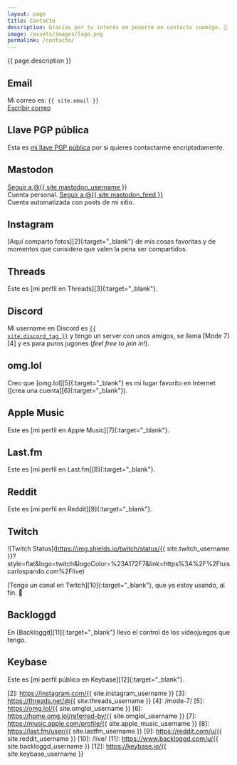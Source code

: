 ```yaml
---
layout: page
title: Contacto
description: Gracias por tu interés en ponerte en contacto conmigo. 🥰
image: /assets/images/logo.png
permalink: /contacto/
---
```


<p class="text-center">{{ page.description }}</p>

## <i class="fa-solid fa-envelope"></i> Email
Mi correo es: <code>{{ site.email }}</code><br>
<a href="mailto:{{ site.email }}" class="btn btn-primary btn-sm" data-toggle="tooltip" data-placement="top" title="Escribir correo">
<i class="fa-solid fa-pen-to-square"></i> Escribir correo
</a>

## <i class="fa-solid fa-key"></i> Llave PGP pública
Esta es [mi llave PGP pública][1] por si quieres contactarme encriptadamente.

## <i class="fa-brands fa-mastodon"></i> Mastodon
<a rel="me" href="{{ site.mastodon_url }}" class="btn btn-primary btn-sm" data-toggle="tooltip" data-placement="top" title="Seguir a @{{ site.mastodon_username }} en Mastodon" target="_blank">
<i class="fa-brands fa-mastodon"></i> Seguir a @{{ site.mastodon_username }}
</a>
<br>
Cuenta personal.

<a rel="me" href="https://hachyderm.io/@{{ site.mastodon_feed }}" class="btn btn-primary btn-sm" data-toggle="tooltip" data-placement="top" title="Seguir a @{{ site.mastodon_feed }} en Mastodon" target="_blank">
<i class="fa-brands fa-mastodon"></i> Seguir a @{{ site.mastodon_feed }}
</a>
<br>
Cuenta automatizada con posts de mi sitio.

## <i class="fa-brands fa-instagram"></i> Instagram
[Aquí comparto fotos][2]{:target="_blank"} de mis cosas favoritas y de momentos que considero que valen la pena ser compartidos.

## <i class="fa-brands fa-threads"></i> Threads
Este es [mi perfil en Threads][3]{:target="_blank"}.

## <i class="fa-brands fa-discord"></i> Discord
Mi username en Discord es <a href="{{ site.discord_profile }}" target="_blank"><code>{{ site.discord_tag }}</code></a> y tengo un server con unos amigos, se llama [Mode 7][4] y es para puros jugones (*feel free to join in!*).

## <i class="fa-solid fa-heart"></i> omg.lol
Creo que [omg.lol][5]{:target="_blank"} es mi lugar favorito en Internet ([crea una cuenta][6]{:target="_blank"}).

## <i class="fa-brands fa-itunes-note"></i> Apple Music
Este es [mi perfil en Apple Music][7]{:target="_blank"}.

## <i class="fa-brands fa-lastfm"></i> Last.fm
Este es [mi perfil en Last.fm][8]{:target="_blank"}.

## <i class="fa-brands fa-reddit"></i> Reddit
Este es [mi perfil en Reddit][9]{:target="_blank"}.

## <i class="fa-brands fa-twitch"></i> Twitch
![Twitch Status](https://img.shields.io/twitch/status/{{ site.twitch_username }}?style=flat&logo=twitch&logoColor=%23A172F7&link=https%3A%2F%2Fluiscarlospando.com%2Flive)


[Tengo un canal en Twitch][10]{:target="_blank"}, que ya estoy usando, al fin. 🎉

## <i class="fa-solid fa-gamepad"></i> Backloggd
En [Backloggd][11]{:target="_blank"} llevo el control de los videojuegos que tengo.

## <i class="fa-brands fa-keybase"></i> Keybase
Este es [mi perfil público en Keybase][12]{:target="_blank"}.

[1]: /keys/
[2]: https://instagram.com/{{ site.instagram_username }}
[3]: https://threads.net/@{{ site.threads_username }}
[4]: /mode-7/
[5]: https://omg.lol/{{ site.omglol_username }}
[6]: https://home.omg.lol/referred-by/{{ site.omglol_username }}
[7]: https://music.apple.com/profile/{{ site.apple_music_username }}
[8]: https://last.fm/user/{{ site.lastfm_username }}
[9]: https://reddit.com/u/{{ site.reddit_username }}
[10]: /live/
[11]: https://www.backloggd.com/u/{{ site.backloggd_username }}
[12]: https://keybase.io/{{ site.keybase_username }}